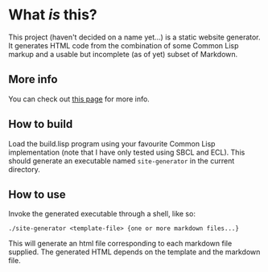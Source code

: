 # What *is* this?

This project (haven't decided on a name yet...) is a static website generator.
It generates HTML code from the combination of some Common Lisp markup
and a usable but incomplete (as of yet) subset of Markdown.

## More info
You can check out [this page](https://haxala1r.github.io/hello-world.html) for more info.

## How to build
Load the build.lisp program using your favourite Common Lisp implementation
(note that I have only tested using SBCL and ECL). This should generate an
executable named `site-generator` in the current directory.

## How to use
Invoke the generated executable through a shell, like so:

`./site-generator <template-file> {one or more markdown files...}`

This will generate an html file corresponding to each markdown file supplied.
The generated HTML depends on the template and the markdown file.
